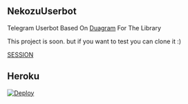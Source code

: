 ## NekozuUserbot

Telegram Userbot Based On [Duagram](https://github.com/ubotindonesia/duagram) For The Library

This project is soon. but if you want to test you can clone it :)

[SESSION](https://telegram.banghasan.com/ubotstring/)

## Heroku
  [![Deploy](https://www.herokucdn.com/deploy/button.svg)](https://heroku.com/deploy?template=https://github.com/Nekozu/NekozuUserbot.git)
